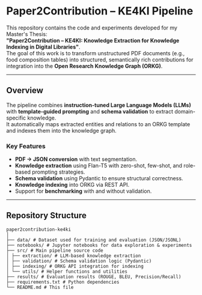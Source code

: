 # Paper2Contribution – KE4KI Pipeline  

This repository contains the code and experiments developed for my Master's Thesis:  
**"Paper2Contribution – KE4KI: Knowledge Extraction for Knowledge Indexing in Digital Libraries"**.  
The goal of this work is to transform unstructured PDF documents (e.g., food composition tables) into structured, semantically rich contributions for integration into the **Open Research Knowledge Graph (ORKG)**.  

---

## Overview  

The pipeline combines **instruction-tuned Large Language Models (LLMs)** with **template-guided prompting** and **schema validation** to extract domain-specific knowledge.  
It automatically maps extracted entities and relations to an ORKG template and indexes them into the knowledge graph.  

### Key Features  
- **PDF → JSON conversion** with text segmentation.  
- **Knowledge extraction** using Flan-T5 with zero-shot, few-shot, and role-based prompting strategies.  
- **Schema validation** using Pydantic to ensure structural correctness.  
- **Knowledge indexing** into ORKG via REST API.  
- Support for **benchmarking** with and without validation.  

---

## Repository Structure  

```
paper2contribution-ke4ki
│
├── data/ # Dataset used for training and evaluation (JSON/JSONL)
├── notebooks/ # Jupyter notebooks for data exploration & experiments
├── src/ # Main pipeline source code
│ ├── extraction/ # LLM-based knowledge extraction
│ ├── validation/ # Schema validation logic (Pydantic)
│ ├── indexing/ # ORKG API integration for indexing
│ └── utils/ # Helper functions and utilities
├── results/ # Evaluation results (ROUGE, BLEU, Precision/Recall)
├── requirements.txt # Python dependencies
└── README.md # This file
```


